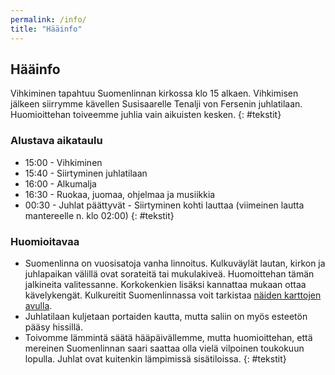 ```yaml
---
permalink: /info/
title: "Hääinfo"
---
```


## Hääinfo

Vihkiminen tapahtuu Suomenlinnan kirkossa klo 15 alkaen. Vihkimisen jälkeen siirrymme kävellen Susisaarelle Tenalji von Fersenin juhlatilaan. Huomioittehan toiveemme juhlia vain aikuisten kesken.
{: #tekstit}

### Alustava aikataulu

- 15:00 - Vihkiminen
- 15:40 - Siirtyminen juhlatilaan
- 16:00 - Alkumalja
- 16:30 - Ruokaa, juomaa, ohjelmaa ja musiikkia
- 00:30 - Juhlat päättyvät - Siirtyminen kohti lauttaa (viimeinen lautta mantereelle n. klo 02:00)
{: #tekstit}

### Huomioitavaa

- Suomenlinna on vuosisatoja vanha linnoitus. Kulkuväylät lautan, kirkon ja juhlapaikan välillä ovat sorateitä tai mukulakiveä. Huomoittehan tämän jalkineita valitessanne. Korkokenkien lisäksi kannattaa mukaan ottaa kävelykengät. Kulkureitit Suomenlinnassa voit tarkistaa [näiden karttojen avulla](https://jihuu.love/saapuminen/#kartat).
- Juhlatilaan kuljetaan portaiden kautta, mutta saliin on myös esteetön pääsy hissillä.
- Toivomme lämmintä säätä hääpäivällemme, mutta huomioittehan, että mereinen Suomenlinnan saari saattaa olla vielä vilpoinen toukokuun lopulla. Juhlat ovat kuitenkin lämpimissä sisätiloissa. 
{: #tekstit}

